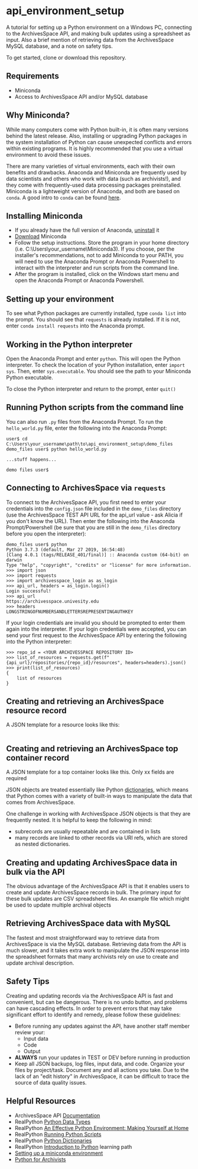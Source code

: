 # api_environment_setup

A tutorial for setting up a Python environment on a Windows PC, connecting to the ArchivesSpace API, and making bulk updates using a spreadsheet as input. Also a brief mention of retrieving data from the ArchivesSpace MySQL database, and a note on safety tips.

To get started, clone or download this repository.

## Requirements

* Miniconda
* Access to ArchivesSpace API and/or MySQL database
<!-- * `aspace_tools` package -->

## Why Miniconda?

While many computers come with Python built-in, it is often many versions behind the latest release. Also, installing or upgrading Python packages in the system installation of Python can cause unexpected conflicts and errors within existing programs. It is highly recommended that you use a virtual environment to avoid these issues. 

There are many varieties of virtual environments, each with their own benefits and drawbacks. Anaconda and Miniconda are frequently used by data scientists and others who work with data (such as archivists!), and they come with frequently-used data processing packages preinstalled. Miniconda is a lightweight version of Anaconda, and both are based on `conda`. A good intro to `conda` can be found [here](https://towardsdatascience.com/getting-started-with-python-environments-using-conda-32e9f2779307).

## Installing Miniconda

* If you already have the full version of Anaconda, [uninstall](https://docs.anaconda.com/anaconda/install/uninstall/) it
* [Download](https://docs.conda.io/en/latest/miniconda.html) Miniconda
* Follow the setup instructions. Store the program in your home directory (i.e. C:\Users\your_username\Miniconda3). If you choose, per the installer's recommendations, not to add Miniconda to your PATH, you will need to use the Anaconda Prompt or Anaconda Powershell to interact with the interpreter and run scripts from the command line.
* After the program is installed, click on the Windows start menu and open the Anaconda Prompt or Anaconda Powershell.
<!-- * To further check your installation, type `echo $PATH` into the prompt. You should see some Miniconda-related directories.
 -->

## Setting up your environment

To see what Python packages are currently installed, type `conda list` into the prompt. You should see that `requests` is already installed. If it is not, enter `conda install requests` into the Anaconda prompt.

<!-- To install the `aspace_tools` package enter `git clone https://github.com/yalemssa/aspace_tools`. Then navigate to the top-level package directory and enter `pip install .` -->

## Working in the Python interpreter

Open the Anaconda Prompt and enter `python`. This will open the Python interpreter. To check the location of your Python installation, enter `import sys`. Then, enter `sys.executable`. You should see the path to your Miniconda Python executable.

To close the Python interpreter and return to the prompt, enter `quit()`

## Running Python scripts from the command line

You can also run `.py` files from the Anaconda Prompt. To run the `hello_world.py` file, enter the following into the Anaconda Prompt:

```
user$ cd C:\Users\your_username\path\to\api_environment_setup\demo_files
demo_files user$ python hello_world.py

...stuff happens...

demo files user$
```

## Connecting to ArchivesSpace via `requests`

To connect to the ArchivesSpace API, you first need to enter your credentials into the `config.json` file included in the `demo_files` directory (use the ArchivesSpace TEST API URL for the api_url value - ask Alicia if you don't know the URL). Then enter the following into the Anaconda Prompt/Powershell (be sure that you are still in the `demo_files` directory before you open the interpreter):

```
demo_files user$ python
Python 3.7.3 (default, Mar 27 2019, 16:54:48) 
[Clang 4.0.1 (tags/RELEASE_401/final)] :: Anaconda custom (64-bit) on darwin
Type "help", "copyright", "credits" or "license" for more information.
>>> import json
>>> import requests
>>> import archivesspace_login as as_login
>>> api_url, headers = as_login.login()
Login successful!
>>> api_url
https://archivesspace.univesity.edu
>>> headers
LONGSTRINGOFNUMBERSANDLETTERSREPRESENTINGAUTHKEY
```

If your login credentials are invalid you should be prompted to enter them again into the interpreter. If your login credentials were accepted, you can send your first request to the ArchivesSpace API by entering the following into the Python interpreter:

```
>>> repo_id = <YOUR ARCHIVESSPACE REPOSITORY ID>
>>> list_of_resources = requests.get(f"{api_url}/repositories/{repo_id}/resources", headers=headers).json()
>>> print(list_of_resources)
{
	list of resources
}
```

## Creating and retrieving an ArchivesSpace resource record

A JSON template for a resource looks like this:

```

```

## Creating and retrieving an ArchivesSpace top container record

A JSON template for a top container looks like this. Only xx fields are required

JSON objects are treated essentially like Python [dictionaries](https://realpython.com/python-dicts/), which means that Python comes with a variety of built-in ways to manipulate the data that comes from ArchivesSpace.

One challenge in working with ArchivesSpace JSON objects is that they are frequently nested. It is helpful to keep the following in mind:

* subrecords are usually repeatable and are contained in lists
* many records are linked to other records via URI refs, which are stored as nested dictionaries.

## Creating and updating ArchivesSpace data in bulk via the API

The obvious advantage of the ArchivesSpace API is that it enables users to create and update ArchivesSpace records in bulk. The primary input for these bulk updates are CSV spreadsheet files. An example file which might be used to update multiple archival objects  

## Retrieving ArchivesSpace data with MySQL

The fastest and most straightforward way to retrieve data from ArchivesSpace is via the MySQL database. Retrieving data from the API is much slower, and it takes extra work to manipulate the JSON response into the spreadsheet formats that many archivists rely on use to create and update archival description.
<!-- ## Using the `aspace_tools` package to perform CRUD actions against the API and database

 -->

## Safety Tips

Creating and updating records via the ArchivesSpace API is fast and convenient, but can be dangerous. There is no undo button, and problems can have cascading effects. In order to prevent errors that may take significant effort to identify and remedy, please follow these guidelines:

* Before running any updates against the API, have another staff member review your:
	* Input data
	* Code
	* Output
* __ALWAYS__ run your updates in TEST or DEV before running in production
* Keep all JSON backups, log files, input data, and code. Organize your files by project/task. Document any and all actions you take. Due to the lack of an "edit history" in ArchivesSpace, it can be difficult to trace the source of data quality issues.

## Helpful Resources

* ArchivesSpace API [Documentation](http://archivesspace.github.io/archivesspace/api/)
* RealPython [Python Data Types](https://realpython.com/python-data-types/)
* RealPython [An Effective Python Environment: Making Yourself at Home](https://realpython.com/effective-python-environment/)
* RealPython [Running Python Scripts](https://realpython.com/run-python-scripts/)
* RealPython [Python Dictionaries](https://realpython.com/python-dicts/)
* RealPython [Introduction to Python](https://realpython.com/learning-paths/python3-introduction/) learning path
* [Setting up a miniconda environment](https://medium.com/dunder-data/anaconda-is-bloated-set-up-a-lean-robust-data-science-environment-with-miniconda-and-conda-forge-b48e1ac11646)
* [Python for Archivists](https://practicaltechnologyforarchives.org/issue7_wiedeman/)
